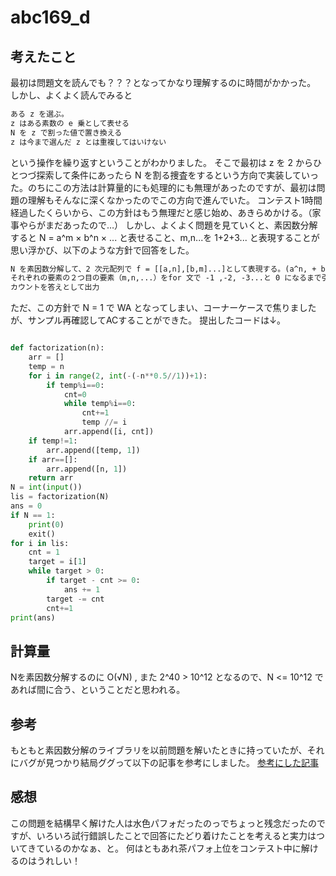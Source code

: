 # abc169_d

## 考えたこと

最初は問題文を読んでも？？？となってかなり理解するのに時間がかかった。  
しかし、よくよく読んでみると

```txt
ある z を選ぶ。
z はある素数の e 乗として表せる
N を z で割った値で置き換える
z は今まで選んだ z とは重複してはいけない
```

という操作を繰り返すということがわかりました。
そこで最初は z を 2 からひとつづ探索して条件にあったら N を割る捜査をするという方向で実装していった。のちにこの方法は計算量的にも処理的にも無理があったのですが、最初は問題の理解もそんなに深くなかったのでこの方向で進んでいた。
コンテスト1時間経過したくらいから、この方針はもう無理だと感じ始め、あきらめかける。（家事やらがまだあったので…）
しかし、よくよく問題を見ていくと、素因数分解すると N = a^m × b^n × ... と表せること、m,n...を 1+2+3... と表現することが思い浮かび、以下のような方針で回答をした。

```txt
N を素因数分解して、2 次元配列で f = [[a,n],[b,m]...]として表現する。(a^n, + b^m ... )
それぞれの要素の２つ目の要素（m,n,...）をfor 文で -1 ,-2, -3...と 0 になるまで引いて行って、その回数をカウントする。
カウントを答えとして出力
```

ただ、この方針で N = 1 で WA となってしまい、コーナーケースで焦りましたが、サンプル再確認してACすることができた。
提出したコードは↓。

```py

def factorization(n):
    arr = []
    temp = n
    for i in range(2, int(-(-n**0.5//1))+1):
        if temp%i==0:
            cnt=0
            while temp%i==0:
                cnt+=1
                temp //= i
            arr.append([i, cnt])
    if temp!=1:
        arr.append([temp, 1])
    if arr==[]:
        arr.append([n, 1])
    return arr
N = int(input())
lis = factorization(N)
ans = 0
if N == 1:
    print(0)
    exit()
for i in lis:
    cnt = 1
    target = i[1]
    while target > 0:
        if target - cnt >= 0:
            ans += 1
        target -= cnt
        cnt+=1
print(ans)
```

## 計算量

Nを素因数分解するのに O(√N) , また 2^40 > 10^12 となるので、N <= 10^12 であれば間に合う、ということだと思われる。

## 参考

もともと素因数分解のライブラリを以前問題を解いたときに持っていたが、それにバグが見つかり結局ググって以下の記事を参考にしました。
[参考にした記事](https://qiita.com/snow67675476/items/e87ddb9285e27ea555f8)

## 感想

この問題を結構早く解けた人は水色パフォだったのっでちょっと残念だったのですが、いろいろ試行錯誤したことで回答にたどり着けたことを考えると実力はついてきているのかなぁ、と。
何はともあれ茶パフォ上位をコンテスト中に解けるのはうれしい！
